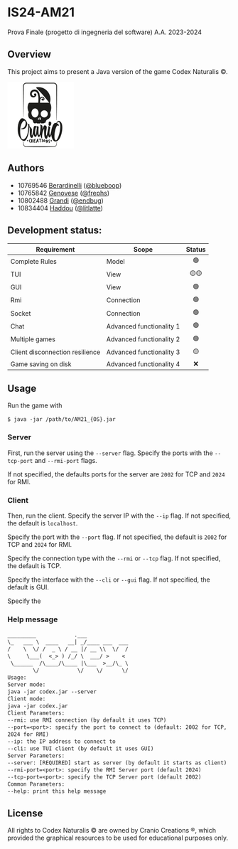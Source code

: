 # IS24-AM21
Prova Finale (progetto di ingegneria del software) A.A. 2023-2024



## Overview
 This project aims to present a Java version of the game Codex Naturalis ©. 
 
 ![Publisher](img/publisher.png)



## Authors
- 10769546 [Berardinelli](10769546@polimi.it)  ([@blueboop](https://github.com/blooplum))
- 10765842 [Genovese](francesco1.genovese@mail.polimi.it) ([@frephs](https://github.com/frephs))
- 10802488 [Grandi](federico1.grandi@mail.polimi.it) ([@endbug](https://github.com/endbug))
- 10834404 [Haddou](hamza.haddou@mail.polimi.it) ([@litlatte](https://github.com/litlatte))


## Development status:

| Requirement | Scope| Status |
|-------------|---|:-------:|
| Complete Rules | Model| 🟢 |
| TUI | View| 🟡🟡|
| GUI | View |🟢 |
| Rmi  | Connection | 🟢 |
| Socket | Connection| 🟢 | 
| Chat | Advanced functionality 1 | 🟢|
| Multiple games  | Advanced functionality 2| 🟢
| Client disconnection resilience |Advanced functionality 3 | 🟡|
| Game saving on disk | Advanced functionality 4 | ❌ |

## Usage
Run the game with
```
$ java -jar /path/to/AM21_{OS}.jar
```
### Server
First, run the server using the `--server` flag. Specify the ports with the `--tcp-port` and `--rmi-port` flags.

If not specified, the defaults ports for the server are `2002` for TCP and `2024` for RMI.

### Client 
Then, run the client. Specify the server IP with the `--ip` flag. If not specified, the default is `localhost`. 

Specify the port with the `--port` flag. If not specified, the default is `2002` for TCP and `2024` for RMI.

Specify the connection type with the `--rmi` or `--tcp` flag. If not specified, the default is TCP.

Specify the interface with the `--cli` or `--gui` flag. If not specified, the default is GUI.

Specify the 




### Help message
```$ java -jar AM21_linux.jar --help
_________            .___              
\_   ___ \  ____   __| _/____ ___  ___ 
/    \  \/ /  _ \ / __ |/ __ \\  \/  / 
\     \___(  <_> ) /_/ \  ___/ >    <  
 \______  /\____/\____ |\___  >__/\_ \ 
        \/            \/    \/      \/ 
Usage: 
Server mode: 
java -jar codex.jar --server
Client mode: 
java -jar codex.jar
Client Parameters: 
--rmi: use RMI connection (by default it uses TCP)
--port=<port>: specify the port to connect to (default: 2002 for TCP, 2024 for RMI)
--ip: the IP address to connect to
--cli: use TUI client (by default it uses GUI)
Server Parameters: 
--server: [REQUIRED] start as server (by default it starts as client)
--rmi-port=<port>: specify the RMI Server port (default 2024)
--tcp-port=<port>: specify the TCP Server port (default 2002)
Common Parameters: 
--help: print this help message
```

## License
All rights to Codex Naturalis © are owned by Cranio Creations ®, which provided the graphical resources to be used for educational purposes only.
